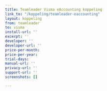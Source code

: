 ```yaml
---
title: Teamleader Visma eAccounting koppeling
link_to: "/koppeling/teamleader-eaccounting"
layout: koppeling
from: teamleader
to: visma
install-url: ''
excerpt: ''
developer: ''
developer-url: ''
price-per-month: 
price-per-year: 
trial-days: 
manual-url: ''
privacy-url: ''
support-url: ''
screenshots: []

---
```

